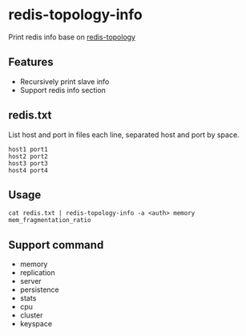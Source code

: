 # redis-topology-info
Print redis info base on [redis-topology](https://github.com/shafreeck/redis-topology)

## Features

* Recursively print slave info 
* Support redis info section 

## redis.txt

List host and port in files each line, separated host and port by space.

```
host1 port1
host2 port2
host3 port3
host4 port4
```

## Usage

```
cat redis.txt | redis-topology-info -a <auth> memory mem_fragmentation_ratio
```

## Support command
- memory
- replication 
- server
- persistence 
- stats 
- cpu 
- cluster 
- keyspace
```
```
```
```
